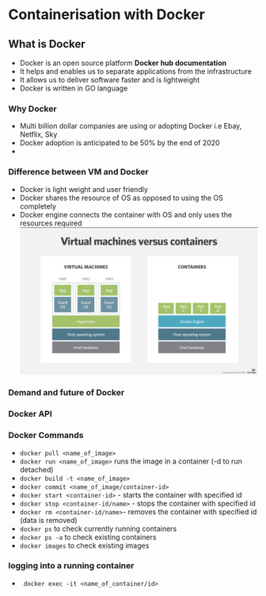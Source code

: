 # Containerisation with Docker

## What is Docker
- Docker is an open source platform **Docker hub documentation**
- It helps and enables us to separate applications from the infrastructure
- It allows us to deliver software faster and is lightweight 
- Docker is written in GO language
  
### Why Docker
- Multi billion dollar companies are using or adopting Docker i.e Ebay, Netflix, Sky
- Docker adoption is anticipated to be 50% by the end of 2020
- 

### Difference between VM and Docker
- Docker is light weight and user friendly
- Docker shares the resource of OS as opposed to using the OS completely
- Docker engine connects the container with OS and only uses the resources required
![](images/vm_containers.png)

### Demand and future of Docker

### Docker API


### Docker Commands
- ``` docker pull <name_of_image> ```
- ``` docker run <name_of_image> ``` runs the image in a container (-d to run detached)
- ``` docker build -t <name_of_image> ```
- ``` docker commit <name_of_image/container-id> ```
- ``` docker start <container-id> ``` - starts the container with specified id
- ``` docker stop <container-id/name> ``` - stops the container with specified id
- ``` docker rm <container-id/name> ```- removes the container with specified id (data is removed)
- ``` docker ps ``` to check currently running containers
- ``` docker ps -a ``` to check existing containers
- ``` docker images ``` to check existing images
### logging into a running container
- ``` docker exec -it <name_of_container/id>``` 
